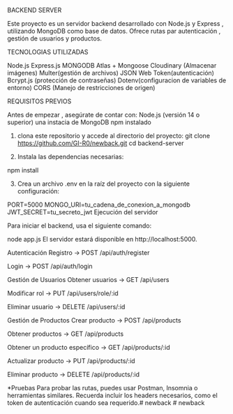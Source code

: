 BACKEND SERVER

Este proyecto es un servidor backend desarrollado con Node.js y Express , utilizando MongoDB como base de datos. Ofrece rutas par autenticación , gestión de usuarios y productos.

TECNOLOGIAS UTILIZADAS 

Node.js
Express.js
MONGODB Atlas + Mongoose
Cloudinary (Almacenar imágenes)
Multer(gestión de archivos)
JSON Web Token(autenticación)
Bcrypt.js (protección de contraseñas)
Dotenv(configuracion de variables de entorno)
CORS (Manejo de restricciones de origen)

REQUISITOS PREVIOS 

Antes de empezar , asegúrate de contar con:
Node.js (versión 14 o superior)
una instacia de MongoDB 
npm instalado


1. clona este repositorio y accede al directorio del proyecto:
 git clone https://github.com/GI-R0/newback.git
cd backend-server

2. Instala las dependencias necesarias:

npm install

3. Crea un archivo .env en la raíz del proyecto con la siguiente configuración:

PORT=5000
MONGO_URI=tu_cadena_de_conexion_a_mongodb
JWT_SECRET=tu_secreto_jwt
 Ejecución del servidor


Para iniciar el backend, usa el siguiente comando:


node app.js
El servidor estará disponible en        http://localhost:5000.




   Autenticación
Registro → POST /api/auth/register

Login → POST /api/auth/login

   Gestión de Usuarios
Obtener usuarios → GET /api/users

Modificar rol → PUT /api/users/role/:id

Eliminar usuario → DELETE /api/users/:id

  Gestión de Productos
Crear producto → POST /api/products

Obtener productos → GET /api/products

Obtener un producto específico → GET /api/products/:id

Actualizar producto → PUT /api/products/:id

Eliminar producto → DELETE /api/products/:id

*Pruebas
Para probar las rutas, puedes usar Postman, Insomnia o herramientas similares. Recuerda incluir los headers necesarios, como el token de autenticación cuando sea requerido.#   n e w b a c k  
 #   n e w b a c k  
 